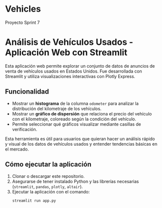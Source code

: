 # Vehicles
Proyecto Sprint 7
# Análisis de Vehículos Usados - Aplicación Web con Streamlit

Esta aplicación web permite explorar un conjunto de datos de anuncios de venta de vehículos usados en Estados Unidos. Fue desarrollada con Streamlit y utiliza visualizaciones interactivas con Plotly Express.

## Funcionalidad

- Mostrar un **histograma** de la columna `odometer` para analizar la distribución del kilometraje de los vehículos.
- Mostrar un **gráfico de dispersión** que relaciona el precio del vehículo con el kilometraje, coloreado según la condición del vehículo.
- Permite seleccionar qué gráficos visualizar mediante casillas de verificación.
  
Esta herramienta es útil para usuarios que quieran hacer un análisis rápido y visual de los datos de vehículos usados y entender tendencias básicas en el mercado.

## Cómo ejecutar la aplicación

1. Clonar o descargar este repositorio.
2. Asegurarse de tener instalado Python y las librerías necesarias (`streamlit`, `pandas`, `plotly`, `altair`).
3. Ejecutar la aplicación con el comando:
   ```bash
   streamlit run app.py